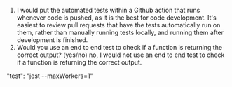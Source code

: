 1) I would put the automated tests within a Github action that runs whenever code is pushed, as it is the best for code development. It's easiest to review pull requests that have the tests automatically run on them, rather than manually running tests locally, and running them after development is finished. 
2) Would you use an end to end test to check if a function is returning the correct output? (yes/no) 
   no, I would not use an end to end test to check if a function is returning the correct output.



"test": "jest --maxWorkers=1"


